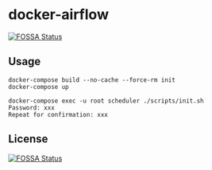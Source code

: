 # docker-airflow
[![FOSSA Status](https://app.fossa.com/api/projects/git%2Bgithub.com%2Fzinkosuke%2Fdocker-airflow.svg?type=shield)](https://app.fossa.com/projects/git%2Bgithub.com%2Fzinkosuke%2Fdocker-airflow?ref=badge_shield)

## Usage
```
docker-compose build --no-cache --force-rm init
docker-compose up

docker-compose exec -u root scheduler ./scripts/init.sh
Password: xxx
Repeat for confirmation: xxx
```


## License
[![FOSSA Status](https://app.fossa.com/api/projects/git%2Bgithub.com%2Fzinkosuke%2Fdocker-airflow.svg?type=large)](https://app.fossa.com/projects/git%2Bgithub.com%2Fzinkosuke%2Fdocker-airflow?ref=badge_large)